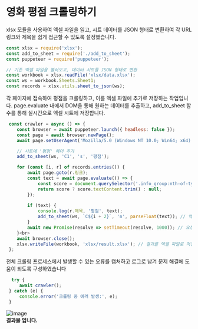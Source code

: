 # 영화 평점 크롤링하기

xlsx 모듈을 사용하여 엑셀 파일을 읽고, 시트 데이터를 JSON 형태로 변환하여 각 URL 링크와 제목을 쉽게 접근할 수 있도록 설정했습니다.
```javascript
const xlsx = require('xlsx'); 
const add_to_sheet = require('./add_to_sheet');
const puppeteer = require('puppeteer');

// 기존 엑셀 파일을 불러오고, 데이터 시트를 JSON 형태로 변환
const workbook = xlsx.readFile('xlsx/data.xlsx');
const ws = workbook.Sheets.Sheet1;
const records = xlsx.utils.sheet_to_json(ws);
```




각 페이지에 접속하여 평점을 크롤링하고, 이를 엑셀 파일에 추가로 저장하는 작업입니다. page.evaluate 내에서 DOM을 통해 원하는 데이터를 추출하고, add_to_sheet 함수를 통해 실시간으로 엑셀 시트에 저장합니다.
```javascript
 const crawler = async () => {
    const browser = await puppeteer.launch({ headless: false });
    const page = await browser.newPage();
    await page.setUserAgent('Mozilla/5.0 (Windows NT 10.0; Win64; x64) AppleWebKit/537.36 (KHTML, like Gecko) Chrome/129.0.0.0 Safari/537.36');

    // 시트에 '평점' 헤더 추가
    add_to_sheet(ws, 'C1', 's', '평점');

    for (const [i, r] of records.entries()) {
        await page.goto(r.링크);
        const text = await page.evaluate(() => {
            const score = document.querySelector('.info_group:nth-of-type(3) dd');
            return score ? score.textContent.trim() : null;
        });
 
        if (text) {
            console.log(r.제목, '평점', text);
            add_to_sheet(ws, `C${i + 2}`, 'n', parseFloat(text)); // 엑셀 파일에 평점 추가
        }
        await new Promise(resolve => setTimeout(resolve, 1000)); // 요청 간 지연
    }<br>
    await browser.close();
    xlsx.writeFile(workbook, 'xlsx/result.xlsx'); // 결과를 엑셀 파일로 저장
 };
```

 
전체 크롤링 프로세스에서 발생할 수 있는 오류를 캡처하고 로그로 남겨 문제 해결에 도움이 되도록 구성하였습니다
```javascript
  try {
     await crawler();
 } catch (e) {
     console.error('크롤링 중 에러 발생:', e);
 }
```


![image](https://github.com/user-attachments/assets/7b84a889-601f-4fb9-8267-089cccfc54a9)<br>
**결과물 입니다.**




